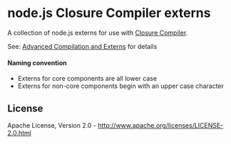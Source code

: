node.js Closure Compiler externs
================================
A collection of node.js externs for use with [Closure Compiler](https://developers.google.com/closure/compiler/docs/overview).

See: [Advanced Compilation and Externs](https://developers.google.com/closure/compiler/docs/api-tutorial3) for details

#### Naming convention ####
* Externs for core components are all lower case
* Externs for non-core components begin with an upper case character

License
-------
Apache License, Version 2.0 - http://www.apache.org/licenses/LICENSE-2.0.html

